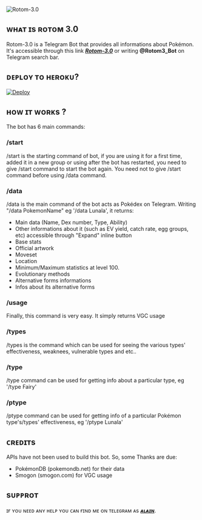 ![Rotom-3.0](https://telegra.ph/file/0ba4f4855972590c16300.jpg)

## ᴡʜᴀᴛ ɪs ʀᴏᴛᴏᴍ 3.0
Rotom-3.0 is a Telegram Bot that provides all informations about Pokémon. It's accessible through this link <b><i>[Rotom-3.0](https://telegram.me/Rotom3_bot)</i></b> or writing <b>@Rotom3_Bot</b> on Telegram search bar.

## ᴅᴇᴘʟᴏʏ ᴛᴏ ʜᴇʀᴏᴋᴜ?
[![Deploy](https://www.herokucdn.com/deploy/button.svg)](https://heroku.com/deploy?template=https://github.com/MAHESH-KADALI/Rotom.git)

## ʜᴏᴡ ɪᴛ ᴡᴏʀᴋs ?
The bot has 6 main commands:

### /start 
/start is the starting command of bot, if you are using it for a first time, added it in a new group or using after the bot has restarted, you need to give /start command to start the bot again. You need not to give /start command before using /data command.

### /data
/data is the main command of the bot acts as Pokédex on Telegram. Writing "/data PokemonName" eg '/data Lunala', it returns:
* Main data (Name, Dex number, Type, Ability)
* Other informations about it (such as EV yield, catch rate, egg groups, etc) accessible through "Expand" inline button
* Base stats
* Official artwork
* Moveset
* Location
* Minimum/Maximum statistics at level 100.
* Evolutionary methods
* Alternative forms informations
* Infos about its alternative forms

### /usage
Finally, this command is very easy. It simply returns VGC usage

### /types 
/types is the command which can be used for seeing the various types' effectiveness, weaknees, vulnerable types and etc..

### /type
/type command can be used for getting info about a particular type, eg '/type Fairy'

### /ptype
/ptype command can be used for getting info of a particular Pokémon type's/types' effectiveness, eg '/ptype Lunala'

## ᴄʀᴇᴅɪᴛs
APIs have not been used to build this bot. So, some Thanks are due:
* PokémonDB (pokemondb.net) for their data
* Smogon (smogon.com) for VGC usage

## sᴜᴘᴘʀᴏᴛ
ɪғ ʏᴏᴜ ɴᴇᴇᴅ ᴀɴʏ ʜᴇʟᴘ ʏᴏᴜ ᴄᴀɴ ғɪɴᴅ ᴍᴇ ᴏɴ ᴛᴇʟᴇɢʀᴀᴍ ᴀs <b><i>[ᴀʟᴀɪɴ](https://telegram.me/Alain_Champion)</i></b>.
